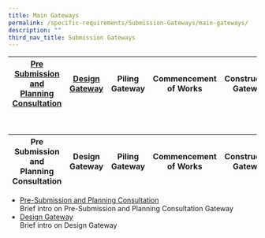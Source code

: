 ```yaml
---
title: Main Gateways
permalink: /specific-requirements/Submission-Gateways/main-gateways/
description: ""
third_nav_title: Submission Gateways
---
```

| [Pre Submission and Planning Consultation](/pre-submission-and-planning-consultation/) |  [Design Gateway](/design-gateway ) |  Piling Gateway | Commencement of Works | Construction Gateway | Independent Agency Submissions |TOP CSC Gateway |
| - | - | - | - | - | - | - |

<br>


| Pre Submission and Planning Consultation | Design Gateway | Piling Gateway | Commencement of Works | Construction Gateway | Independent Agency Submissions | TOP CSC Gateway |
| -------- | -------- | -------- | -------- | -------- | -------- | -------- |




* [Pre-Submission and Planning Consultation](/pre-submission-and-planning-consultation/)
<br> Brief intro on Pre-Submission and Planning Consultation Gateway 
* [Design Gateway ](/design-gateway )
<br> Brief intro on Design Gateway